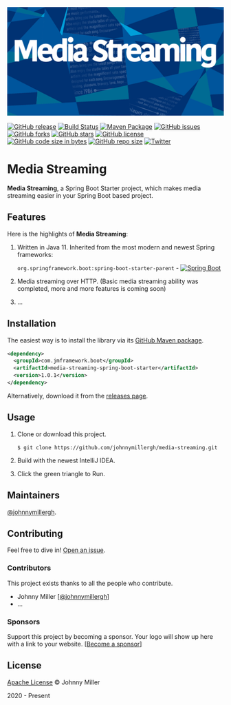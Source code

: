 <div style="position: relative; text-align: center;">
  <img src="https://raw.githubusercontent.com/johnnymillergh/MaterialLibrary/master/media-streaming/media-streaming-social-image.png" alt="Media Streaming Social Image"/>
  <!--<div style="position: absolute; top: 34%; left: 34%; transform: translate(-50%, -50%); color: rgb(7, 156, 58); font-size: 60px; font-weight: bolder;">
    Media Streaming<br>
    Spring Boot Starter
  </div>-->
</div>

[![GitHub release](https://img.shields.io/github/release/johnnymillergh/media-streaming.svg)](https://github.com/johnnymillergh/media-streaming/releases)
[![Build Status](https://travis-ci.com/johnnymillergh/media-streaming.svg?branch=master)](https://travis-ci.com/johnnymillergh/media-streaming)
[![Maven Package](https://github.com/johnnymillergh/media-streaming/workflows/Maven%20Package/badge.svg?branch=master)](https://github.com/johnnymillergh?tab=packages&repo_name=media-streaming)
[![GitHub issues](https://img.shields.io/github/issues/johnnymillergh/media-streaming)](https://github.com/johnnymillergh/media-streaming/issues)
[![GitHub forks](https://img.shields.io/github/forks/johnnymillergh/media-streaming)](https://github.com/johnnymillergh/media-streaming/network)
[![GitHub stars](https://img.shields.io/github/stars/johnnymillergh/media-streaming)](https://github.com/johnnymillergh/media-streaming)
[![GitHub license](https://img.shields.io/github/license/johnnymillergh/media-streaming)](https://github.com/johnnymillergh/media-streaming/blob/master/LICENSE)
[![GitHub code size in bytes](https://img.shields.io/github/languages/code-size/johnnymillergh/media-streaming.svg?style=popout)](https://github.com/johnnymillergh/media-streaming)
[![GitHub repo size](https://img.shields.io/github/repo-size/johnnymillergh/media-streaming.svg)](https://github.com/johnnymillergh/media-streaming)
[![Twitter](https://img.shields.io/twitter/url/https/github.com/johnnymillergh/media-streaming?style=social)](https://twitter.com/intent/tweet?text=Wow:&url=https%3A%2F%2Fgithub.com%2Fjohnnymillergh%2Fmedia-streaming)

# Media Streaming

**Media Streaming**, a Spring Boot Starter project, which makes media streaming easier in your Spring Boot based project.

## Features

Here is the highlights of **Media Streaming**:

1. Written in Java 11. Inherited from the most modern and newest Spring frameworks:

   `org.springframework.boot:spring-boot-starter-parent` - [![Spring Boot](https://maven-badges.herokuapp.com/maven-central/org.springframework.boot/spring-boot-starter-parent/badge.svg)](https://maven-badges.herokuapp.com/maven-central/org.springframework.boot/spring-boot-starter-parent/)

2. Media streaming over HTTP. (Basic media streaming ability was completed, more and more features is coming soon)

3. …

## Installation

The easiest way is to install the library via its [GitHub Maven package](https://github.com/johnnymillergh?tab=packages&repo_name=media-streaming).

```xml
<dependency>
  <groupId>com.jmframework.boot</groupId>
  <artifactId>media-streaming-spring-boot-starter</artifactId>
  <version>1.0.1</version>
</dependency>
```

Alternatively, download it from the [releases page](https://github.com/johnnymillergh/media-streaming/releases).

## Usage

1. Clone or download this project.

   ```shell
   $ git clone https://github.com/johnnymillergh/media-streaming.git
   ```

2. Build with the newest IntelliJ IDEA.

3. Click the green triangle to Run.

## Maintainers

[@johnnymillergh](https://github.com/johnnymillergh).

## Contributing

Feel free to dive in! [Open an issue](https://github.com/johnnymillergh/media-streaming/issues/new).

### Contributors

This project exists thanks to all the people who contribute. 

- Johnny Miller [[@johnnymillergh](https://github.com/johnnymillergh)]
- …


### Sponsors

Support this project by becoming a sponsor. Your logo will show up here with a link to your website. [[Become a sponsor](https://become-a-sponsor.org)]

## License

[Apache License](https://github.com/johnnymillergh/media-streaming/blob/master/LICENSE) © Johnny Miller

2020 - Present


